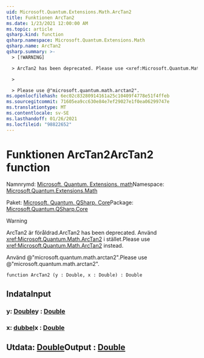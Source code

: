 ```yaml
---
uid: Microsoft.Quantum.Extensions.Math.ArcTan2
title: Funktionen ArcTan2
ms.date: 1/23/2021 12:00:00 AM
ms.topic: article
qsharp.kind: function
qsharp.namespace: Microsoft.Quantum.Extensions.Math
qsharp.name: ArcTan2
qsharp.summary: >-
  > [!WARNING]

  > ArcTan2 has been deprecated. Please use <xref:Microsoft.Quantum.Math.ArcTan2> instead.

  >

  > Please use @"microsoft.quantum.math.arctan2".
ms.openlocfilehash: 6ec02c83280914161a25c10409f4778e51f4ffeb
ms.sourcegitcommit: 71605ea9cc630e84e7ef29027e1f0ea06299747e
ms.translationtype: MT
ms.contentlocale: sv-SE
ms.lasthandoff: 01/26/2021
ms.locfileid: "98822652"
---
```

# <a name="arctan2-function"></a><span data-ttu-id="1cc43-102">Funktionen ArcTan2</span><span class="sxs-lookup"><span data-stu-id="1cc43-102">ArcTan2 function</span></span>

<span data-ttu-id="1cc43-103">Namnrymd: [Microsoft. Quantum. Extensions. math](xref:Microsoft.Quantum.Extensions.Math)</span><span class="sxs-lookup"><span data-stu-id="1cc43-103">Namespace: [Microsoft.Quantum.Extensions.Math](xref:Microsoft.Quantum.Extensions.Math)</span></span>

<span data-ttu-id="1cc43-104">Paket: [Microsoft. Quantum. QSharp. Core](https://nuget.org/packages/Microsoft.Quantum.QSharp.Core)</span><span class="sxs-lookup"><span data-stu-id="1cc43-104">Package: [Microsoft.Quantum.QSharp.Core](https://nuget.org/packages/Microsoft.Quantum.QSharp.Core)</span></span>


> [!WARNING]
> <span data-ttu-id="1cc43-105">ArcTan2 är föråldrad.</span><span class="sxs-lookup"><span data-stu-id="1cc43-105">ArcTan2 has been deprecated.</span></span> <span data-ttu-id="1cc43-106">Använd <xref:Microsoft.Quantum.Math.ArcTan2> i stället.</span><span class="sxs-lookup"><span data-stu-id="1cc43-106">Please use <xref:Microsoft.Quantum.Math.ArcTan2> instead.</span></span>
>
> <span data-ttu-id="1cc43-107">Använd @"microsoft.quantum.math.arctan2".</span><span class="sxs-lookup"><span data-stu-id="1cc43-107">Please use @"microsoft.quantum.math.arctan2".</span></span>



```qsharp
function ArcTan2 (y : Double, x : Double) : Double
```


## <a name="input"></a><span data-ttu-id="1cc43-108">Indata</span><span class="sxs-lookup"><span data-stu-id="1cc43-108">Input</span></span>

### <a name="y--double"></a><span data-ttu-id="1cc43-109">y: [Double](xref:microsoft.quantum.lang-ref.double)</span><span class="sxs-lookup"><span data-stu-id="1cc43-109">y : [Double](xref:microsoft.quantum.lang-ref.double)</span></span>




### <a name="x--double"></a><span data-ttu-id="1cc43-110">x: [dubbel](xref:microsoft.quantum.lang-ref.double)</span><span class="sxs-lookup"><span data-stu-id="1cc43-110">x : [Double](xref:microsoft.quantum.lang-ref.double)</span></span>





## <a name="output--double"></a><span data-ttu-id="1cc43-111">Utdata: [Double](xref:microsoft.quantum.lang-ref.double)</span><span class="sxs-lookup"><span data-stu-id="1cc43-111">Output : [Double](xref:microsoft.quantum.lang-ref.double)</span></span>

